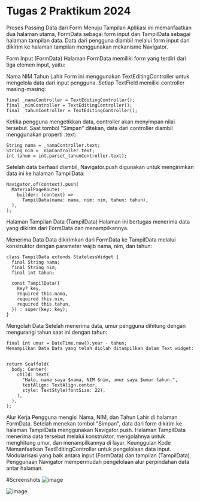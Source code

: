 # Tugas 2 Praktikum 2024

Proses Passing Data dari Form Menuju Tampilan
Aplikasi ini memanfaatkan dua halaman utama, FormData sebagai form input dan TampilData sebagai halaman tampilan data. Data dari pengguna diambil melalui form input dan dikirim ke halaman tampilan menggunakan mekanisme Navigator.

Form Input (FormData)
Halaman FormData memiliki form yang terdiri dari tiga elemen input, yaitu:

Nama
NIM
Tahun Lahir
Form ini menggunakan TextEditingController untuk mengelola data dari input pengguna. Setiap TextField memiliki controller masing-masing:

```
final _namaController = TextEditingController();
final _nimController = TextEditingController();
final _tahunController = TextEditingController();
```
Ketika pengguna mengetikkan data, controller akan menyimpan nilai tersebut. Saat tombol "Simpan" ditekan, data dari controller diambil menggunakan properti .text:
```
String nama = _namaController.text;
String nim = _nimController.text;
int tahun = int.parse(_tahunController.text);
```
Setelah data berhasil diambil, Navigator.push digunakan untuk mengirimkan data ini ke halaman TampilData:
```
Navigator.of(context).push(
  MaterialPageRoute(
    builder: (context) =>
      TampilData(nama: nama, nim: nim, tahun: tahun),
  ),
);
```
Halaman Tampilan Data (TampilData)
Halaman ini bertugas menerima data yang dikirim dari FormData dan menampilkannya.

Menerima Data Data dikirimkan dari FormData ke TampilData melalui konstruktor dengan parameter wajib nama, nim, dan tahun:
```
class TampilData extends StatelessWidget {
  final String nama;
  final String nim;
  final int tahun;

  const TampilData({
    Key? key,
    required this.nama,
    required this.nim,
    required this.tahun,
  }) : super(key: key);
}
```
Mengolah Data Setelah menerima data, umur pengguna dihitung dengan mengurangi tahun saat ini dengan tahun:
```
final int umur = DateTime.now().year - tahun;
Menampilkan Data Data yang telah diolah ditampilkan dalam Text widget:


return Scaffold(
  body: Center(
    child: Text(
      "Halo, nama saya $nama, NIM $nim, umur saya $umur tahun.",
      textAlign: TextAlign.center,
      style: TextStyle(fontSize: 22),
    ),
  ),
);
```

Alur Kerja
Pengguna mengisi Nama, NIM, dan Tahun Lahir di halaman FormData.
Setelah menekan tombol "Simpan", data dari form dikirim ke halaman TampilData menggunakan Navigator.push.
Halaman TampilData menerima data tersebut melalui konstruktor, mengolahnya untuk menghitung umur, dan menampilkannya di layar.
Keunggulan Kode
Memanfaatkan TextEditingController untuk pengelolaan data input.
Modularisasi yang baik antara input (FormData) dan tampilan (TampilData).
Penggunaan Navigator mempermudah pengelolaan alur perpindahan data antar halaman.

#Screenshots
![image](https://github.com/user-attachments/assets/ad605df6-9d49-4554-aaf1-f8e1e888e252)

![image](https://github.com/user-attachments/assets/f6dd72f6-d34c-4adf-9174-8ebe6e59a435)

